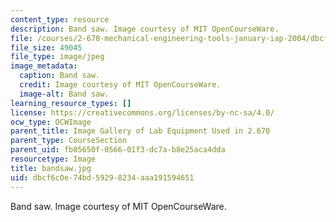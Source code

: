 ```yaml
---
content_type: resource
description: Band saw. Image courtesy of MIT OpenCourseWare.
file: /courses/2-670-mechanical-engineering-tools-january-iap-2004/dbcf6c0e74bd59298234aaa191594651_bandsaw.jpg
file_size: 49045
file_type: image/jpeg
image_metadata:
  caption: Band saw.
  credit: Image courtesy of MIT OpenCourseWare.
  image-alt: Band saw.
learning_resource_types: []
license: https://creativecommons.org/licenses/by-nc-sa/4.0/
ocw_type: OCWImage
parent_title: Image Gallery of Lab Equipment Used in 2.670
parent_type: CourseSection
parent_uid: fb05650f-0566-01f3-dc7a-b8e25aca4dda
resourcetype: Image
title: bandsaw.jpg
uid: dbcf6c0e-74bd-5929-8234-aaa191594651
---
```

Band saw. Image courtesy of MIT OpenCourseWare.